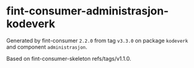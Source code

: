# fint-consumer-administrasjon-kodeverk

Generated by fint-consumer `2.2.0` from tag `v3.3.0` on package `kodeverk` and component `administrasjon`.

Based on fint-consumer-skeleton refs/tags/v1.1.0.
